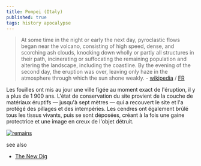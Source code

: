```yaml
---
title: Pompei (Italy)
published: true
tags: history apocalypse
---
```

> At some time in the night or early the next day, pyroclastic flows began near the volcano, consisting of high speed, dense, and scorching ash clouds, knocking down wholly or partly all structures in their path, incinerating or suffocating the remaining population and altering the landscape, including the coastline. By the evening of the second day, the eruption was over, leaving only haze in the atmosphere through which the sun shone weakly.  - [wikipedia](https://en.m.wikipedia.org/wiki/Pompeii) / [FR](https://fr.wikipedia.org/wiki/Pomp%C3%A9i)

Les fouilles ont mis au jour une ville figée au moment exact de l'éruption, il y a plus de 1 900 ans. L'état de conservation du site provient de la couche de matériaux éruptifs — jusqu'à sept mètres — qui a recouvert le site et l'a protégé des pillages et des intempéries. Les cendres ont également brûlé tous les tissus vivants, puis se sont déposées, créant à la fois une gaine protectrice et une image en creux de l'objet détruit.

[![remains](https://upload.wikimedia.org/wikipedia/commons/thumb/5/50/Pompeya._Cad%C3%A1veres_en_Porta_Nocera.jpg/500px-Pompeya._Cad%C3%A1veres_en_Porta_Nocera.jpg)](https://fr.wikipedia.org/wiki/Pomp%C3%A9i)

see also
- [The New Dig](https://www.pbs.org/show/pompeii-the-new-dig/)
